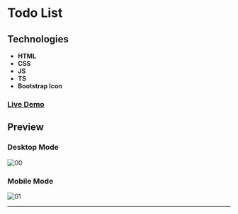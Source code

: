 # Todo List

## Technologies

- **HTML**
- **CSS**
- **JS**
- **TS**
- **Bootstrap Icon**

### [Live Demo](https://rzvkoli.github.io/Todolist/)

## Preview

### Desktop Mode
![00](https://user-images.githubusercontent.com/100797809/208849357-59731a9c-ad1f-4722-9e8e-d93221b8687b.png)

### Mobile Mode
![01](https://user-images.githubusercontent.com/100797809/208848834-c1095034-4bc8-4abb-ade5-8a3c4351402b.jpg)

---
